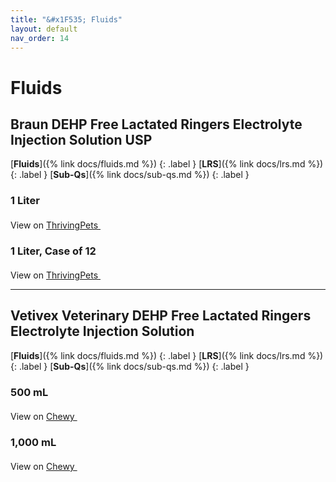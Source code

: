 ```yaml
---
title: "&#x1F535; Fluids"
layout: default
nav_order: 14
---
```


# Fluids


## Braun DEHP Free Lactated Ringers Electrolyte Injection Solution USP

[**Fluids**]({% link docs/fluids.md %})
{: .label }
[**LRS**]({% link docs/lrs.md %})
{: .label }
[**Sub-Qs**]({% link docs/sub-qs.md %})
{: .label }

### 1 Liter

View on <a href="https://thrivingpets.com/products/lactated-ringers-inj-usp-1-liter-bags" class="external" target="_blank">ThrivingPets <svg width="18" height="18" viewBox="0 0 24 24" aria-labelledby="svg-external-link-title"><use xlink:href="#svg-external-link"></use></svg></a>

### 1 Liter, Case of 12

View on <a href="https://thrivingpets.com/products/lactated-ringers-inj-usp-1-liter-bags-braun-brand-dehp-free-bags-case-of-12-bags" class="external" target="_blank">ThrivingPets <svg width="18" height="18" viewBox="0 0 24 24" aria-labelledby="svg-external-link-title"><use xlink:href="#svg-external-link"></use></svg></a>

* * *



## Vetivex Veterinary DEHP Free Lactated Ringers Electrolyte Injection Solution

[**Fluids**]({% link docs/fluids.md %})
{: .label }
[**LRS**]({% link docs/lrs.md %})
{: .label }
[**Sub-Qs**]({% link docs/sub-qs.md %})
{: .label }

### 500 mL

View on <a href="https://www.chewy.com/dp/179221" class="external" target="_blank">Chewy <svg width="18" height="18" viewBox="0 0 24 24" aria-labelledby="svg-external-link-title"><use xlink:href="#svg-external-link"></use></svg></a>

### 1,000 mL

View on <a href="https://www.chewy.com/dp/179220" class="external" target="_blank">Chewy <svg width="18" height="18" viewBox="0 0 24 24" aria-labelledby="svg-external-link-title"><use xlink:href="#svg-external-link"></use></svg></a>

<!-- Updated 2024-10-19 01:01:58.261546Z -->
